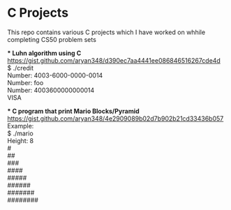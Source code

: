 # C Projects
This repo contains various C projects which I have worked on whhile completing CS50 problem sets

<b>* Luhn algorithm using C <br/></b>
https://gist.github.com/aryan348/d390ec7aa4441ee086846516267cde4d <br/>
$ ./credit <br/>
Number: 4003-6000-0000-0014 <br/>
Number: foo <br/>
Number: 4003600000000014 <br/>
VISA <br/>

<b> * C program that print Mario Blocks/Pyramid <br/></b>
https://gist.github.com/aryan348/4e2909089b02d7b902b21cd33436b057 <br/>
Example: <br/>
$ ./mario<br/>
Height: 8<br/>
       #<br/>
      ##<br/>
     ###<br/>
    ####<br/>
   #####<br/>
  ######<br/>
 #######<br/>
########<br/>


